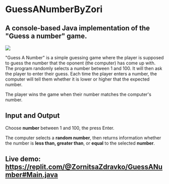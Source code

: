 # GuessANumberByZori
## A console-based Java implementation of the "Guess a number" game.

![](https://content.instructables.com/FGE/F6F0/K1NVATVK/FGEF6F0K1NVATVK.jpg?auto=webp)

"Guess A Number" is a simple guessing game where the player is supposed to guess the number that the oponent (the computer) has come up with. The program randomly selects a number between 1 and 100. It will then ask the player to enter their guess. Each time the player enters a number, the computer will tell them whether it is lower or higher that the expected number.

The player wins the game when their number matches the computer's number.

## Input and Output
Choose **number** between 1 and 100, the press Enter.

The computer selects a **random number**, then returns information whether the number is **less than, greater than**, or **equal** to the selected **number**.


## Live demo: https://replit.com/@ZornitsaZdravko/GuessANumber#Main.java
